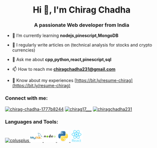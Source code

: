 <h1 align="center">Hi 👋, I'm Chirag Chadha</h1>
<h3 align="center">A passionate Web developer from India</h3>

- 🌱 I’m currently learning **nodejs,pinescript,MongoDB**

- 📝 I regularly write articles on (technical analysis for stocks and crypto currencies)

- 💬 Ask me about **cpp,python,react,pinescript,sql**

- 📫 How to reach me **chiragchadha231@gmail.com**

- 📄 Know about my experiences [https://bit.ly/resume-chirag](https://bit.ly/resume-chirag)

<h3 align="left">Connect with me:</h3>
<p align="left">
<a href="https://linkedin.com/in/chirag-chadha-1777b8244" target="blank"><img align="center" src="https://raw.githubusercontent.com/rahuldkjain/github-profile-readme-generator/master/src/images/icons/Social/linked-in-alt.svg" alt="chirag-chadha-1777b8244" height="30" width="40" /></a>
<a href="https://instagram.com/chirag17___" target="blank"><img align="center" src="https://raw.githubusercontent.com/rahuldkjain/github-profile-readme-generator/master/src/images/icons/Social/instagram.svg" alt="chirag17___" height="30" width="40" /></a>
<a href="https://www.leetcode.com/chiragchadha231" target="blank"><img align="center" src="https://raw.githubusercontent.com/rahuldkjain/github-profile-readme-generator/master/src/images/icons/Social/leet-code.svg" alt="chiragchadha231" height="30" width="40" /></a>
</p>

<h3 align="left">Languages and Tools:</h3>
<p align="left"> <a href="https://www.w3schools.com/cpp/" target="_blank" rel="noreferrer"> <img src="https://upload.wikimedia.org/wikipedia/commons/1/18/ISO_C%2B%2B_Logo.svg" alt="cplusplus" width="40" height="40"/> </a> <a href="https://www.mysql.com/" target="_blank" rel="noreferrer"> <img src="https://raw.githubusercontent.com/devicons/devicon/master/icons/mysql/mysql-original-wordmark.svg" alt="mysql" width="40" height="40"/> </a> <a href="https://nodejs.org" target="_blank" rel="noreferrer"> <img src="https://raw.githubusercontent.com/devicons/devicon/master/icons/nodejs/nodejs-original-wordmark.svg" alt="nodejs" width="40" height="40"/> </a> <a href="https://www.python.org" target="_blank" rel="noreferrer"> <img src="https://raw.githubusercontent.com/devicons/devicon/master/icons/python/python-original.svg" alt="python" width="40" height="40"/> </a> <a href="https://reactjs.org/" target="_blank" rel="noreferrer"> <img src="https://raw.githubusercontent.com/devicons/devicon/master/icons/react/react-original-wordmark.svg" alt="react" width="40" height="40"/> </a> </p>

